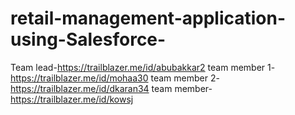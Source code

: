 # retail-management-application-using-Salesforce-
Team lead-https://trailblazer.me/id/abubakkar2 team member 1-https://trailblazer.me/id/mohaa30 team member 2-https://trailblazer.me/id/dkaran34 team member-https://trailblazer.me/id/kowsj
